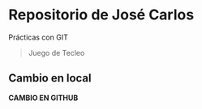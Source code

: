 # Repositorio de José Carlos

Prácticas con GIT

> Juego de Tecleo

## Cambio en local

**CAMBIO EN GITHUB**

